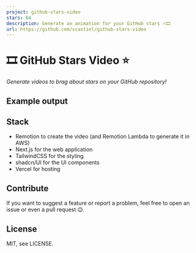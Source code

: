 ```yaml
---
project: github-stars-video
stars: 64
description: Generate an animation for your GitHub stars ⭐️🎞️
url: https://github.com/scastiel/github-stars-video
---
```


🎞️ GitHub Stars Video ⭐️
=========================

_Generate videos to brag about stars on your GitHub repository!_

Example output
--------------

Stack
-----

-   Remotion to create the video (and Remotion Lambda to generate it in AWS)
-   Next.js for the web application
-   TailwindCSS for the styling
-   shadcn/UI for the UI components
-   Vercel for hosting

Contribute
----------

If you want to suggest a feature or report a problem, feel free to open an issue or even a pull request 😉.

License
-------

MIT, see LICENSE.
